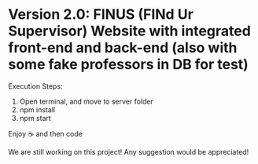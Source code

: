 # Version 2.0: FINUS (FINd Ur Supervisor) Website with integrated front-end and back-end (also with some fake professors in DB for test)


Execution Steps:

1. Open terminal, and move to server folder
2. npm install
3. npm start

Enjoy :coffee: and then code

We are still working on this project! Any suggestion would be appreciated!
